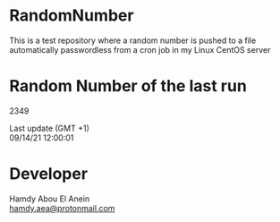 # RandomNumber    
This is a test repository where a random number is pushed to a file automatically passwordless from a cron job in my Linux CentOS server    
# Random Number of the last run   
2349
      
Last update (GMT +1)    
09/14/21 12:00:01
# Developer    
Hamdy Abou El Anein   
hamdy.aea@protonmail.com
